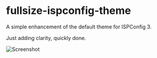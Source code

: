 fullsize-ispconfig-theme
========================

A simple enhancement of the default theme for ISPConfig 3.

Just adding clarity, quickly done.


![Screenshot](https://l3dlp.com/github/fullsize-ispconfig-theme/screenshot.jpg)

